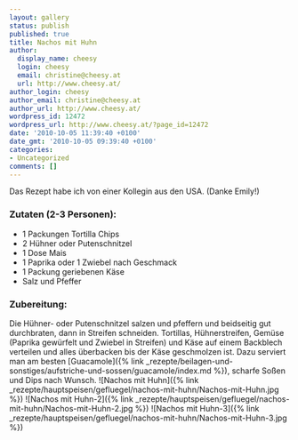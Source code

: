 ```yaml
---
layout: gallery
status: publish
published: true
title: Nachos mit Huhn
author:
  display_name: cheesy
  login: cheesy
  email: christine@cheesy.at
  url: http://www.cheesy.at/
author_login: cheesy
author_email: christine@cheesy.at
author_url: http://www.cheesy.at/
wordpress_id: 12472
wordpress_url: http://www.cheesy.at/?page_id=12472
date: '2010-10-05 11:39:40 +0100'
date_gmt: '2010-10-05 09:39:40 +0100'
categories:
- Uncategorized
comments: []
---
```

Das Rezept habe ich von einer Kollegin aus den USA. (Danke Emily!)
### Zutaten (2-3 Personen):
- 1 Packungen Tortilla Chips
- 2 Hühner oder Putenschnitzel
- 1 Dose Mais
- 1 Paprika oder 1 Zwiebel nach Geschmack
- 1 Packung geriebenen Käse
- Salz und Pfeffer
### Zubereitung:
Die Hühner- oder Putenschnitzel salzen und pfeffern und beidseitig gut durchbraten, dann in Streifen schneiden. Tortillas, Hühnerstreifen, Gemüse (Paprika gewürfelt und Zwiebel in Streifen) und Käse auf einem Backblech verteilen und alles überbacken bis der Käse geschmolzen ist. Dazu serviert man am besten [Guacamole]({% link _rezepte/beilagen-und-sonstiges/aufstriche-und-sossen/guacamole/index.md %}), scharfe Soßen und Dips nach Wunsch.
![Nachos mit Huhn]({% link _rezepte/hauptspeisen/gefluegel/nachos-mit-huhn/Nachos-mit-Huhn.jpg %})
![Nachos mit Huhn-2]({% link _rezepte/hauptspeisen/gefluegel/nachos-mit-huhn/Nachos-mit-Huhn-2.jpg %})
![Nachos mit Huhn-3]({% link _rezepte/hauptspeisen/gefluegel/nachos-mit-huhn/Nachos-mit-Huhn-3.jpg %})
